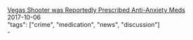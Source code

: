 [Vegas Shooter was Reportedly Prescribed Anti-Anxiety Meds](https://www.madinamerica.com/2017/10/vegas-shooter-prescribed-meds/)<br />
2017-10-06<br />
"tags": ["crime", "medication", "news", "discussion"]<br />
-<br />
